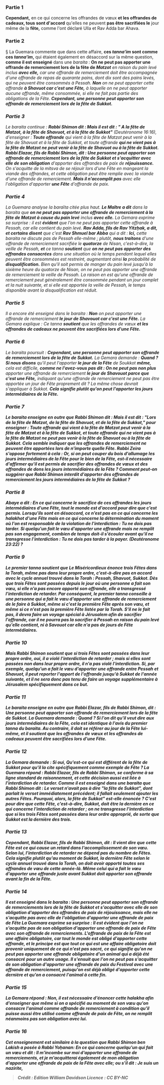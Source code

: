 
### Partie 1
<b>Cependant,</b> en ce qui concerne les offrandes de vœux</b> <b>et les offrandes de cadeaux, tous sont d'accord</b> qu'elles ne peuvent <b>pas être sacrifiées le</b> jour même de la <b>fête,</b> comme l'ont déclaré Ulla et Rav Adda bar Ahava.

### Partie 2
§ La Guemara commente que dans cette affaire, <b>ces <i>tanna'im</i> sont comme ces <i>tanna'im</i>,</b> qui étaient également en désaccord sur la même question, <b>comme il est enseigné</b> dans une <i>baraita</i> : <b>On ne peut pas apporter une offrande de remerciement lors de la fête de <i>Matzot</b> en raison du pain levé</b> inclus <b>avec elle,</b> car une offrande de remerciement doit être accompagnée d'une offrande de repas de quarante pains, dont dix sont des pains levés, qui ne peuvent être consommés à Pessah. <b>Non</b> on ne peut apporter cette offrande <b>à <i>Shavuot</i> car c'est une Fête,</b> à laquelle on ne peut apporter aucune offrande, même consommée, si elle ne fait pas partie des obligations de la Fête. <b>Cependant, une personne peut apporter son offrande de remerciement lors de la fête de <i>Sukkot</i>.</b>

### Partie 3
Le <i>baraita</i> continue : <b>Rabbi Shimon dit : Mais il est dit : " A la fête de <i>Matzot</i>, à la fête de <i>Shavuot</i>, et à la fête de <i>Sukkot</i>"</b> (Deutéronome 16:16), d'enseigner : <b>Toute offrande</b> qui vient à la fête de <i>Matzot</i> peut venir à la fête de <i>Shavuot</i> et à la fête de <i>Sukkot</i>, et toute</b> offrande <b>qui ne vient pas à la fête de <i>Matzot</i> ne peut venir à la fête de <i>Shavuot</i> ou à la fête de <i>Sukkot</i>. Rabbi Elazar, fils de Rabbi Shimon, dit : Une personne peut apporter son offrande de remerciement lors de la fête de <i>Sukkot</i> et s'acquitter avec elle de son obligation</b> d'apporter des offrandes de paix de <b>réjouissance.</b> On s'acquitte de la mitsva de se réjouir lors d'une Fête en mangeant la viande des offrandes, et cette obligation peut être remplie avec la viande d'une offrande de remerciement. <b>Mais il n'accomplit pas</b> avec elle l'obligation d'apporter <b>une Fête</b> d'offrande de paix.</b>

### Partie 4
La Guemara analyse la <i>baraïta</i> citée plus haut. <b>Le Maître a dit</b> dans la <i>baraita</i> que <b>on ne peut pas apporter une offrande de remerciement à la fête de <i>Matzot</i> à cause du pain levé</b> inclus <b>avec elle.</b> La Gemara exprime sa surprise : il est <b>évident</b> que l'on ne peut pas apporter cette offrande à Pessah, car elle contient du pain levé. <b>Rav Adda, fils de Rav Yitzḥak, a dit, et certains disent</b> que c'est <b>Rav Shmuel bar Abba</b> qui a dit : <b>Ici,</b> cette <i>baraita</i> ne discute pas de Pessah elle-même ; plutôt, <b>nous traitons</b> d'une offrande de remerciement sacrifiée le <b>quatorze</b> de Nisan, c'est-à-dire, la veille de Pessah, <b>et</b> ce <i>tanna</i> <b>soutient</b> que <b>on ne peut pas apporter des offrandes consacrées</b> dans une situation</b> où le temps pendant lequel elles peuvent être consommées est restreint, augmentant ainsi <b>la</b> probabilité de <b>disqualification.</b> Bien qu'il soit permis de manger du pain levé jusqu'à la sixième heure du quatorze de Nisan, on ne peut pas apporter une offrande de remerciement la veille de Pessah. La raison en est qu'une offrande de remerciement peut généralement être consommée pendant un jour complet et la nuit suivante, et si elle est apportée la veille de Pessah, le temps disponible avant la disqualification est réduit.

### Partie 5
Il a encore été enseigné dans le <i>baraita</i> : <b>Non</b> on peut apporter une offrande de remerciement <b>le jour de <i>Shavouot</i> car c'est une Fête.</b> La Gemara explique : Ce <i>tanna</i> <b>soutient</b> que les offrandes de vœux</b> <b>et les offrandes de cadeaux ne peuvent être sacrifiées lors d'une Fête.</b>

### Partie 6
Le <i>baraita</i> poursuit : <b>Cependant, une personne peut apporter son offrande de remerciement lors de la fête de <i>Sukkot</i>.</b> La Gemara demande : <b>Quand ? Si nous disons</b> qu'il peut l'apporter <b>le jour de la Fête</b> de <i>Soukkot</i> <b>même,</b> cela est difficile, <b>comme ne l'avez-vous pas dit : On ne peut pas non plus</b> apporter une offrande de remerciement <b>le jour de <i>Shavouot</i> parce que c'est une Fête,</b> indiquant qu'une offrande de remerciement ne peut pas être apportée un jour de Fête proprement dit ? La même chose devrait s'appliquer à <i>Sukkot</i>. <b>Cela signifie plutôt qu'on peut l'apporter <b>les jours intermédiaires de la Fête.</b>

### Partie 7
Le <i>baraita</i> enseigne en outre que <b>Rabbi Shimon dit : Mais il est dit : "Lors de la fête de <i>Matzot</i>, de la fête de <i>Shavuot</i>, et de la fête de <i>Sukkot</i>,"</b> pour enseigner : <b>Toute</b> offrande <b>qui vient à la fête de <i>Matzot</i> peut venir à la fête de <i>Matzot</i> et à la fête de <i>Sukkot</i>, et toute</b> offrande <b>qui ne vient pas à la fête de <i>Matzot</i> ne peut pas venir à la fête de <i>Shavuot</i> ou à la fête de <i>Sukkot</i>. </b> Cela semble indiquer que les offrandes de remerciement ne peuvent être apportées lors de n'importe quelle Fête. <b>Rabbi Zeira s'oppose fortement à cela : Or,</b> si <b>on peut couper</b> du bois d'allumage les jours intermédiaires de la Fête pour le bien de la Fête, <b>est-il nécessaire</b> d'affirmer qu'il est permis de sacrifier des <b>offrandes de vœux</b> <b>et des offrandes de dons</b> les jours intermédiaires de la Fête ? Comment peut-on suggérer que Rabbi Shimon interdit d'apporter des offrandes de remerciement les jours intermédiaires de la fête de <i>Sukkot</i> ?

### Partie 8
<b>Abaye a dit : En ce qui concerne le sacrifice</b> de ces offrandes les jours intermédiaires d'une Fête, <b>tout le monde est d'accord pour dire que c'est permis. Lorsqu'ils sont en désaccord,</b> ce n'est pas en ce qui concerne les <i>halakhot</i> d'une Fête mais en ce qui concerne <b>la détermination du moment où l'on est responsable de</b> la violation de l'interdiction : <b>Tu ne dois pas tarder.</b> Si quelqu'un fait le vœu d'apporter une offrande mais ne remplit pas son engagement, combien de temps doit-il s'écouler avant qu'il ne transgresse l'interdiction : <b>Tu ne dois pas tarder à la payer.</b> (Deutéronome 23:22) ?

### Partie 9
<b>Le premier <i>tanna</i> soutient</b> que <b>Le Miséricordieux énonce trois Fêtes</b> dans la Torah, <b>même pas dans leur</b> propre <b>ordre,</b> c'est-à-dire pas en accord avec le cycle annuel trouvé dans la Torah : Pessah, <i>Shavuot</i>, <i>Sukkot</i>. Dès que trois Fêtes sont passées depuis le jour où une personne a fait son vœu, si elle n'a pas encore apporté son offrande, elle a transgressé l'interdiction de retarder. Par conséquent, le premier <i>tanna</i> conseille à une personne qui a fait le vœu d'apporter une offrande de remerciement de le faire à <i>Sukkot</i>, même si c'est la première Fête après son vœu, et même si ce n'est pas la première Fête listée par la Torah. S'il ne le fait pas, il devra faire un voyage spécial à Jérusalem afin de sacrifier l'offrande, car il ne pourra pas la sacrifier à Pessah en raison du pain levé qu'elle contient, ni à <i>Savouot</i> car elle n'a pas de jours de Fête intermédiaires.

### Partie 10
<b>Mais Rabbi Shimon soutient</b> que si trois Fêtes sont passées <b>dans leur</b> propre <b>ordre, oui,</b> il a violé l'interdiction de retarder ; mais si elles sont passées <b>non dans leur</b> propre <b>ordre,</b> il n'a <b>pas</b> violé l'interdiction. Si, par exemple, quelqu'un a fait le vœu d'apporter une offrande entre Pessah et <i>Shavuot</i>, il peut reporter l'apport de l'offrande jusqu'à <i>Sukkot</i> de l'année suivante, et il ne sera donc pas tenu de faire un voyage supplémentaire à Jérusalem spécifiquement dans ce but.

### Partie 11
Le <i>baraita</i> enseigne en outre que <b>Rabbi Elazar, fils de Rabbi Shimon, dit : Une personne peut apporter son offrande de remerciement lors de la fête de <i>Sukkot</i>.</b> La Guemara demande : <b>Quand ? Si l'on dit</b> qu'il veut dire <b>aux jours intermédiaires de la Fête, cela est</b> identique à l'avis du <b>premier <i>tanna</i></b> du <i>baraita</i>. <b>Au contraire,</b> il doit se référer au <b>jour de la Fête</b> lui-même, <b>et il soutient</b> que les offrandes de <b>vœux</b> <b>et les offrandes de cadeaux peuvent être sacrifiées lors d'une Fête.</b>

### Partie 12
La Gemara demande : Si oui, <b>Qu'est-ce qui est différent</b> de <b>la fête de <i>Sukkot</i> pour qu'il la cite</b> spécifiquement comme exemple de Fête ? La Guemara répond : <b>Rabbi Elazar, fils de Rabbi Shimon,</b> se conforme <b>à sa ligne standard de <b>raisonnement,</b> et cette décision aussi est liée à l'interdiction de retarder. <b>Comme il est enseigné</b> dans une <i>baraita</i> que <b>Rabbi Shimon dit :</b> Le verset n'avait <b>pas</b> à <b>dire "la fête de <i>Sukkot</i>", dont parlait le</b> <b>verset immédiatement précédent;</b> il fallait seulement ajouter les autres Fêtes. <b>Pourquoi,</b> alors, <b>la fête de <i>Sukkot</i>" <b>est-elle énoncée ?</b> C'est <b>pour dire que cette</b> Fête, c'est-à-dire, <i>Sukkot</i>, <b>doit être la dernière</b> en ce qui concerne l'interdiction de retarder ; on ne transgresse l'interdiction que si les trois Fêtes sont passées dans leur ordre approprié, de sorte que <i>Sukkot</i> est la dernière des trois.

### Partie 13
Cependant, <b>Rabbi Elazar, fils de Rabbi Shimon, dit :</b> Il vient <b>dire que cette</b> Fête est ce qui <b>cause</b> un retard dans l'accomplissement de son vœu. Selon lui, l'interdiction de retarder ne dépend pas du nombre de Fêtes. Cela signifie plutôt qu'au moment de <i>Sukkot</i>, la dernière Fête selon le cycle annuel trouvé dans la Torah, on doit avoir apporté toutes ses offrandes de vœu de cette année-là. Même celui qui a fait le vœu d'apporter une offrande juste avant <i>Sukkot</i> doit apporter son offrande avant la fin de la Fête.

### Partie 14
Il est enseigné dans le <i>baraita</i> : Une personne peut apporter son offrande de remerciements lors de la fête de <i>Sukkot</i> <b>et s'acquitter avec elle de son obligation</b> d'apporter des offrandes de paix de <b>réjouissance, mais elle ne s'acquitte pas</b> avec elle de l'obligation d'apporter <b>une offrande de paix de Fête</b> La Guemara exprime sa surprise : Il est <b>évident</b> que l'on ne s'acquitte pas de son obligation d'apporter une offrande de paix de Fête avec son offrande de remerciements. L'offrande de paix de la Fête <b>est une affaire obligatoire,</b> car tout le monde est obligé d'apporter cette offrande, et le principe est que <b>tout ce qui est une affaire obligatoire doit provenir uniquement de ce qui n'est pas sacré,</b> ce qui signifie qu'on ne peut pas apporter une offrande obligatoire d'un animal qui a déjà été consacré pour un autre usage. Il s'ensuit que l'on ne peut pas s'acquitter de son obligation d'apporter une offrande de paix du Festival avec une offrande de remerciement, puisqu'on est déjà obligé d'apporter cette dernière et qu'on a consacré l'animal à cette fin.

### Partie 15
La Gemara répond : <b>Non,</b> il est <b>nécessaire</b> d'énoncer cette <i>halakha</i> afin d'enseigner <b>que même si on a spécifié</b> au moment de son vœu qu'on consacre l'animal comme offrande de remerciement à condition qu'il puisse aussi être utilisé comme offrande de paix de Fête, on ne remplit néanmoins pas son obligation avec lui.

### Partie 16
Cet enseignement est <b>similaire</b> à la question <b>que Rabbi Shimon ben Lakish a posée à Rabbi Yoḥanan:</b> En ce qui concerne <b>quelqu'un qui</b> fait un vœu et <b>dit : </b> Il m'incombe <b>sur moi</b> d'apporter <b>une offrande de remerciements, et je</b> m'acquitterai également <b>de mon obligation d'apporter <b>une offrande de paix de la Fête</b> avec elle;</b> ou s'il dit : <b>Je suis un nazirite,</b>

>Crédit : Edition William Davidson
>Licence : CC BY-NC